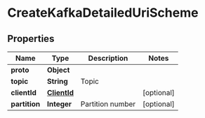 

# CreateKafkaDetailedUriScheme


## Properties

| Name | Type | Description | Notes |
|------------ | ------------- | ------------- | -------------|
|**proto** | **Object** |  |  |
|**topic** | **String** | Topic |  |
|**clientId** | [**ClientId**](ClientId.md) |  |  [optional] |
|**partition** | **Integer** | Partition number |  [optional] |



